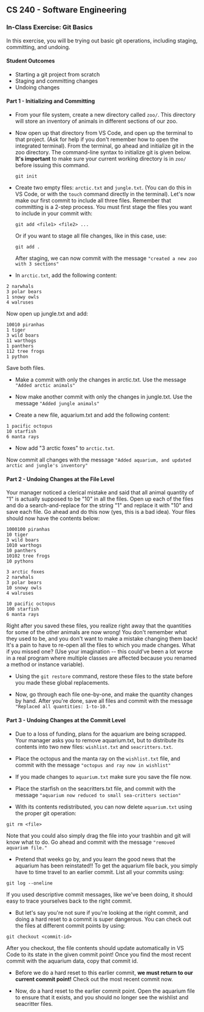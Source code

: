 ## CS 240 - Software Engineering

### In-Class Exercise: Git Basics

In this exercise, you will be trying out basic git operations, including staging, committing, and undoing.

#### Student Outcomes

- Starting a git project from scratch
- Staging and committing changes
- Undoing changes

#### Part 1 - Initializing and Committing

- From your file system, create a new directory called `zoo/`. This directory will store an inventory of animals in different sections of our zoo.

- Now open up that directory from VS Code, and open up the terminal to that project. (Ask for help if you don't remember how to open the integrated terminal). From the terminal, go ahead and initialize git in the zoo directory. The command-line syntax to initialize git is given below. **It's important** to make sure your current working directory is in `zoo/` before issuing this command.

  ```
  git init
  ```

- Create two empty files: `arctic.txt` and `jungle.txt`. (You can do this in VS Code, or with the `touch` command directly in the terminal). Let's now make our first commit to include all three files. Remember that committing is a 2-step process. You must first stage the files you want to include in your commit with:

  ```
  git add <file1> <file2> ...
  ```

  Or if you want to stage all file changes, like in this case, use:

  ```
  git add .
  ```

  After staging, we can now commit with the message `"created a new zoo with 3 sections"`

- In `arctic.txt`, add the following content:

```
2 narwhals
3 polar bears
1 snowy owls
4 walruses
```

Now open up jungle.txt and add:

```
10010 piranhas
1 tiger
3 wild boars
11 warthogs
1 panthers
112 tree frogs
1 python
```

Save both files.

- Make a commit with only the changes in arctic.txt. Use the message `"Added arctic animals"`

- Now make another commit with only the changes in jungle.txt. Use the message `"Added jungle animals"`

- Create a new file, aquarium.txt and add the following content:

```
1 pacific octopus
10 starfish
6 manta rays
```

- Now add "3 arctic foxes" to `arctic.txt`.

Now commit all changes with the message `"Added aquarium, and updated arctic and jungle's inventory"`

#### Part 2 - Undoing Changes at the File Level

Your manager noticed a clerical mistake and said that all animal quantity of "1" is actually supposed to be "10" in all the files. Open up each of the files and do a search-and-replace for the string "1" and replace it with "10" and save each file. Go ahead and do this now (yes, this is a bad idea). Your files should now have the contents below:

```
1000100 piranhas
10 tiger
3 wild boars
1010 warthogs
10 panthers
10102 tree frogs
10 pythons
```

```
3 arctic foxes
2 narwhals
3 polar bears
10 snowy owls
4 walruses
```

```
10 pacific octopus
100 starfish
6 manta rays
```

Right after you saved these files, you realize right away that the quantities for some of the other animals are now wrong! You don't remember what they used to be, and you don't want to make a mistake changing them back! It's a pain to have to re-open all the files to which you made changes. What if you missed one? (Use your imagination -- this could've been a lot worse in a real program where multiple classes are affected because you renamed a method or instance variable).

- Using the `git restore` command, restore these files to the state before you made these global replacements.

- Now, go through each file one-by-one, and make the quantity changes by hand. After you're done, save all files and commit with the message `"Replaced all quantities: 1-to-10."`

#### Part 3 - Undoing Changes at the Commit Level

- Due to a loss of funding, plans for the aquarium are being scrapped. Your manager asks you to remove aquarium.txt, but to distribute its contents into two new files: `wishlist.txt` and `seacritters.txt`.

- Place the octopus and the manta ray on the `wishlist.txt` file, and commit with the message `"octopus and ray now in wishlist"`

- If you made changes to `aquarium.txt` make sure you save the file now.

- Place the starfish on the seacritters.txt file, and commit with the message `"aquarium now reduced to small sea-critters section"`

- With its contents redistributed, you can now delete `aquarium.txt` using the proper git operation:

```
git rm <file>
```

Note that you could also simply drag the file into your trashbin and git will know what to do. Go ahead and commit with the message `"removed aquarium file."`

- Pretend that weeks go by, and you learn the good news that the aquarium has been reinstated!! To get the aquarium file back, you simply have to time travel to an earlier commit. List all your commits using:

```
git log --oneline
```

If you used descriptive commit messages, like we've been doing, it should easy to trace yourselves back to the right commit.

- But let's say you're not sure if you're looking at the right commit, and doing a hard reset to a commit is super dangerous. You can check out the files at different commit points by using:

```
git checkout <commit-id>
```

After you checkout, the file contents should update automatically in VS Code to its state in the given commit point! Once you find the most recent commit with the aquarium data, copy that commit id.

- Before we do a hard reset to this earlier commit, **we must return to our current commit point!** Check out the most recent commit now.

- Now, do a hard reset to the earlier commit point. Open the aquarium file to ensure that it exists, and you should no longer see the wishlist and seacritter files.
